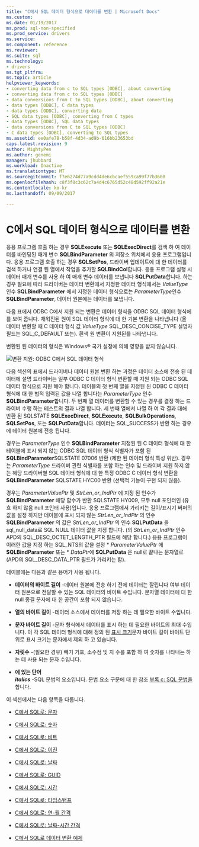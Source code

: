 ```yaml
---
title: "C에서 SQL 데이터 형식으로 데이터를 변환 | Microsoft Docs"
ms.custom: 
ms.date: 01/19/2017
ms.prod: sql-non-specified
ms.prod_service: drivers
ms.service: 
ms.component: reference
ms.reviewer: 
ms.suite: sql
ms.technology:
- drivers
ms.tgt_pltfrm: 
ms.topic: article
helpviewer_keywords:
- converting data from c to SQL types [ODBC], about converting
- converting data from c to SQL types [ODBC]
- data conversions from C to SQL types [ODBC], about converting
- data types [ODBC], C data types
- data types [ODBC], converting data
- SQL data types [ODBC], converting from C types
- data types [ODBC], SQL data types
- data conversions from C to SQL types [ODBC]
- C data types [ODBC], converting to SQL types
ms.assetid: ee0afe78-b58f-4d34-ad9b-616bb23653bd
caps.latest.revision: 9
author: MightyPen
ms.author: genemi
manager: jhubbard
ms.workload: Inactive
ms.translationtype: MT
ms.sourcegitcommit: f7e6274d77a9cdd4de6cbcaef559ca99f77b3608
ms.openlocfilehash: c8f3f8c3c62c7a4d4c6765d52c48d592ff92a21e
ms.contentlocale: ko-kr
ms.lasthandoff: 09/09/2017

---
```

# <a name="converting-data-from-c-to-sql-data-types"></a>C에서 SQL 데이터 형식으로 데이터를 변환
응용 프로그램 호출 하는 경우 **SQLExecute** 또는 **SQLExecDirect**를 검색 하 여 데이터를 바인딩된 매개 변수 **SQLBindParameter** 의 저장소 위치에서 응용 프로그램입니다. 응용 프로그램 호출 하는 경우 **SQLSetPos**, 드라이버 업데이트에 대 한 데이터를 검색 하거나 연결 된 열에서 작업을 추가할 **SQLBindCol**합니다. 응용 프로그램 실행 시 데이터 매개 변수를 사용 하 여 매개 변수 데이터를 보냅니다 **SQLPutData**합니다. 하는 경우 필요에 따라 드라이버는 데이터 변환에서 지정한 데이터 형식에서는 *ValueType* 인수 **SQLBindParameter** 에서 지정한 데이터 형식으로는 *ParameterType*인수 **SQLBindParameter**, 데이터 원본에는 데이터를 보냅니다.  
  
 다음 표에서 ODBC C에서 지원 되는 변환은 데이터 형식을 ODBC SQL 데이터 형식에를 보여 줍니다. 채워진된 원이 SQL 데이터 형식에 대 한 기본 변환을 나타냅니다 (올 데이터 변환할 때 C 데이터 형식 값 *ValueType* SQL_DESC_CONCISE_TYPE 설명자 필드는 SQL_C_DEFAULT 또는). 흰색 원 변환이 지원된를 나타냅니다.  
  
 변환된 된 데이터의 형식은 Windows® 국가 설정에 의해 영향을 받지 않습니다.  
  
 ![변환 지원: ODBC C에서 SQL 데이터 형식](../../../odbc/reference/appendixes/media/apd1b.gif "apd1b")  
  
 다음 섹션의 표에서 드라이버나 데이터 원본 변환 하는 과정은 데이터 소스에 전송 된 데이터에 설명 드라이버는 일부 ODBC C 데이터 형식 변환할 때 지원 되는 ODBC SQL 데이터 형식으로 지원 해야 합니다. 테이블의 첫 번째 열을 지정된 된 ODBC C 데이터 형식에 대 한 법적 입력된 값을 나열 합니다는 *ParameterType* 인수 **SQLBindParameter**합니다. 두 번째 열 데이터를 변환할 수 있는 경우를 결정 하는 드라이버 수행 하는 테스트의 결과 나열 합니다. 세 번째 열에서 나열 하 여 각 결과 대해 반환 된 SQLSTATE **SQLExecDirect**, **SQLExecute**, **SQLBulkOperations**, **SQLSetPos**, 또는 **SQLPutData**합니다. 데이터는 SQL_SUCCESS가 반환 하는 경우에 데이터 원본에 전송 됩니다.  
  
 경우는 *ParameterType* 인수 **SQLBindParameter** 지정된 된 C 데이터 형식에 대 한 테이블에 표시 되지 않는 ODBC SQL 데이터 형식 식별자가 포함 된 **SQLBindParameter**SQLSTATE 07006 반환 (제한 된 데이터 형식 특성 위반). 경우는 *ParameterType* 드라이버 관련 식별자를 포함 하는 인수 및 드라이버 지원 하지 않는 해당 드라이버별 SQL 데이터 형식에 대 한 특정 ODBC C 데이터 형식 변환을 **SQLBindParameter** SQLSTATE HYC00 반환 (선택적 기능이 구현 되지 않음).  
  
 경우는 *ParameterValuePtr* 및 *StrLen_or_IndPtr* 에 지정 된 인수가 **SQLBindParameter** 해당 함수가 반환 SQLSTATE HY009, 모두 null 포인터인 (유효 하지 않음 null 포인터 사용)입니다. 응용 프로그램에서 가리키는 길이/표시기 버퍼의 값을 설정 하지만 테이블에 표시 되지 않는 *StrLen_or_IndPtr* 의 인수 **SQLBindParameter** 의 값은  *StrLen_or_IndPtr* 의 인수 **SQLPutData** 을 sql_null_data로 SQL NULL 데이터 값을 지정 합니다. (의 *StrLen_or_IndPtr* 인수 APD의 SQL_DESC_OCTET_LENGTH_PTR 필드에 해당 합니다.) 응용 프로그램이 이러한 값을 지정 하는 SQL_NTS의 값을 설정 \* *ParameterValuePtr* 에 **SQLBindParameter** 또는 \* *DataPtr*에 **SQLPutData** 은 null로 끝나는 문자열로 (APD의 SQL_DESC_DATA_PTR 필드가 가리키는 함).  
  
 테이블에는 다음과 같은 용어가 사용 됩니다.  
  
-   **데이터의 바이트 길이** -데이터 원본에 전송 하기 전에 데이터는 잘립니다 여부 데이터 원본으로 전달할 수 있는 SQL 데이터의 바이트 수입니다. 문자열 데이터에 대 한 null 종결 문자에 대 한 공간이 포함 되지 않습니다.  
  
-   **열의 바이트 길이** -데이터 소스에서 데이터를 저장 하는 데 필요한 바이트 수입니다.  
  
-   **문자 바이트 길이** -문자 형식에서 데이터를 표시 하는 데 필요한 바이트의 최대 수입니다. 이 각 SQL 데이터 형식에 대해 정의 된 [표시 크기](../../../odbc/reference/appendixes/display-size.md)문자 바이트 길이 바이트 단위로 표시 크기는 문자에서 제외 하 고 있습니다.  
  
-   **자릿수** -(필요한 경우) 빼기 기호, 소수점 및 지 수를 포함 하 여 숫자를 나타내는 하는 데 사용 되는 문자 수입니다.  
  
-   **에 있는 단어**   
     ***italics*** -SQL 문법의 요소입니다. 문법 요소 구문에 대 한 참조 [부록 c: SQL 문법을](../../../odbc/reference/appendixes/appendix-c-sql-grammar.md)합니다.  
  
 이 섹션에서는 다음 항목을 다룹니다.  
  
-   [C에서 SQL로: 문자](../../../odbc/reference/appendixes/c-to-sql-character.md)  
  
-   [C에서 SQL로: 숫자](../../../odbc/reference/appendixes/c-to-sql-numeric.md)  
  
-   [C에서 SQL로: 비트](../../../odbc/reference/appendixes/c-to-sql-bit.md)  
  
-   [C에서 SQL로: 이진](../../../odbc/reference/appendixes/c-to-sql-binary.md)  
  
-   [C에서 SQL로: 날짜](../../../odbc/reference/appendixes/c-to-sql-date.md)  
  
-   [C에서 SQL로: GUID](../../../odbc/reference/appendixes/c-to-sql-guid.md)  
  
-   [C에서 SQL로: 시간](../../../odbc/reference/appendixes/c-to-sql-time.md)  
  
-   [C에서 SQL로: 타임스탬프](../../../odbc/reference/appendixes/c-to-sql-timestamp.md)  
  
-   [C에서 SQL로: 연-월 간격](../../../odbc/reference/appendixes/c-to-sql-year-month-intervals.md)  
  
-   [C에서 SQL로: 날짜-시간 간격](../../../odbc/reference/appendixes/c-to-sql-day-time-intervals.md)  
  
-   [C에서 SQL로 데이터 변환 예제](../../../odbc/reference/appendixes/c-to-sql-data-conversion-examples.md)

